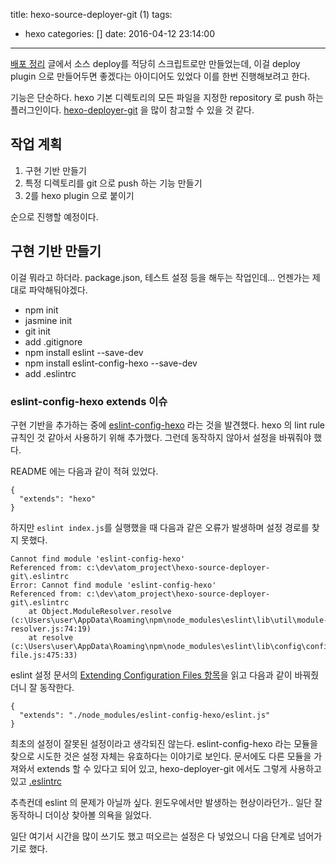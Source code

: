 title: hexo-source-deployer-git (1)
tags:
  - hexo
categories: []
date: 2016-04-12 23:14:00
---
[배포 정리](/2016/03/27/배포-정리/) 글에서 소스 deploy를 적당히 스크립트로만 만들었는데, 이걸 deploy plugin 으로 만들어두면 좋겠다는 아이디어도 있었다 이를 한번 진행해보려고 한다.

기능은 단순하다. hexo 기본 디렉토리의 모든 파일을 지정한 repository 로 push 하는 플러그인이다. [hexo-deployer-git](https://github.com/hexojs/hexo-deployer-git) 을 많이 참고할 수 있을 것 같다.

## 작업 계획
1. 구현 기반 만들기
2. 특정 디렉토리를 git 으로 push 하는 기능 만들기
3. 2를 hexo plugin 으로 붙이기

순으로 진행할 예정이다.

## 구현 기반 만들기
이걸 뭐라고 하더라. package.json, 테스트 설정 등을 해두는 작업인데... 언젠가는 제대로 파악해둬야겠다. 

- npm init
- jasmine init
- git init
- add .gitignore
- npm install eslint --save-dev
- npm install eslint-config-hexo --save-dev
- add .eslintrc


### eslint-config-hexo extends 이슈
구현 기반을 추가하는 중에 [eslint-config-hexo](https://github.com/hexojs/eslint-config-hexo) 라는 것을 발견했다. hexo 의 lint rule 규칙인 것 같아서 사용하기 위해 추가했다. 그런데 동작하지 않아서 설정을 바꿔줘야 했다.

README 에는 다음과 같이 적혀 있었다.

```
{
  "extends": "hexo"
}
```
하지만 `eslint index.js`를 실행했을 때 다음과 같은 오류가 발생하며 설정 경로를 찾지 못했다.

```
Cannot find module 'eslint-config-hexo'
Referenced from: c:\dev\atom_project\hexo-source-deployer-git\.eslintrc
Error: Cannot find module 'eslint-config-hexo'
Referenced from: c:\dev\atom_project\hexo-source-deployer-git\.eslintrc
    at Object.ModuleResolver.resolve (c:\Users\user\AppData\Roaming\npm\node_modules\eslint\lib\util\module-resolver.js:74:19)
    at resolve (c:\Users\user\AppData\Roaming\npm\node_modules\eslint\lib\config\config-file.js:475:33)
```
eslint 설정 문서의 [Extending Configuration Files 항목](http://eslint.org/docs/user-guide/configuring#extending-configuration-files)을 읽고 다음과 같이 바꿔줬더니 잘 동작한다.

```
{
  "extends": "./node_modules/eslint-config-hexo/eslint.js"
}
```
최초의 설정이 잘못된 설정이라고 생각되진 않는다. eslint-config-hexo 라는 모듈을 찾으로 시도한 것은 설정 자체는 유효하다는 이야기로 보인다. 문서에도 다른 모듈을 가져와서 extends 할 수 있다고 되어 있고, hexo-deployer-git 에서도 그렇게 사용하고 있고 [.eslintrc](https://github.com/hexojs/hexo-deployer-git/blob/master/.eslintrc) 

추측컨데 eslint 의 문제가 아닐까 싶다. 윈도우에서만 발생하는 현상이라던가.. 일단 잘 동작하니 더이상 찾아볼 의욕을 잃었다.

일단 여기서 시간을 많이 쓰기도 했고 떠오르는 설정은 다 넣었으니 다음 단계로 넘어가기로 했다.


